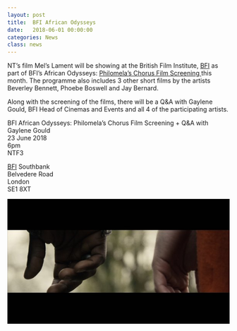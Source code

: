 ```yaml
---
layout: post
title:  BFI African Odysseys
date:   2018-06-01 00:00:00
categories: News
class: news
---
```

NT’s film Mel’s Lament will be showing at the British Film Institute, <a href="https://whatson.bfi.org.uk/" target="_blank">BFI</a> as part of BFI’s African Odysseys: <a href="https://whatson.bfi.org.uk/Online/default.asp?doWork::WScontent::loadArticle=Load&BOparam::WScontent::loadArticle::article_id=86079DBB-576D-48B1-90F7-AE90750A130D&BOparam::WScontent::loadArticle::context_id=7327A727-71B3-4145-9063-1BAE3FB65F97" target="_blank"> Philomela’s Chorus Film Screening </a> this month. The programme also includes 3 other short films by the artists Beverley Bennett, Phoebe Boswell and Jay Bernard.

Along with the screening of the films, there will be a Q&A with Gaylene Gould, BFI Head of Cinemas and Events and all 4 of the participating artists.
  
BFI African Odysseys&#58; Philomela’s Chorus Film Screening + Q&A with Gaylene Gould  
23 June 2018  
6pm  
NTF3  

<a href="https://whatson.bfi.org.uk/" target="_blank">BFI</a> Southbank  
Belvedere Road    
London   
SE1 8XT



![mel's lament image ](/assets_posts/mels_lament.jpg)
